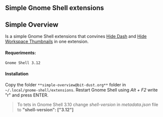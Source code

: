 ## Simple Gnome Shell extensions

## Simple Overview
Is a simple Gnome Shell extensions that convines [Hide Dash](https://github.com/xenatt/Minimalism-Gnome-Shell/tree/master/hide-dash%40xenatt.github.com) and [Hide Workspace Thumbnails](https://github.com/xenatt/Minimalism-Gnome-Shell/tree/master/hide-workspace%40xenatt.github.com) in one extension. 

#### Requeriments:
	Gnome Shell 3.12

#### Installation
Copy the folder `**simple-overview@bit-dust.org**` folder in `~/.local/gnome-shell/extensions`.
Restart Gnome Shell using *Alt + F2* write "r" and press ENTER.

> To tets in Gnome Shell 3.10 change *shell-version* in *metadata.json* file to **"shell-version": ["3.12"]**
